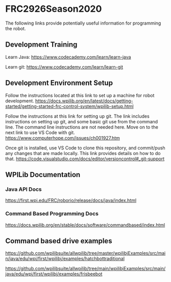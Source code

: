 # FRC2926Season2020
The following links provide potentially useful information for programming the robot. 

## Development Training
Learn Java: https://www.codecademy.com/learn/learn-java

Learn git: https://www.codecademy.com/learn/learn-git

## Development Environment Setup
Follow the instructions located at this link to set up a machine for robot development. 
https://docs.wpilib.org/en/latest/docs/getting-started/getting-started-frc-control-system/wpilib-setup.html

Follow the instructions at this link for setting up git. The link includes instructions on setting up git, and some basic git use from the command line. The command line instructions are not needed here. Move on to the next link to use VS Code with git.  
https://www.computerhope.com/issues/ch001927.htm

Once git is installed, use VS Code to clone this repository, and commit/push any changes that are made locally. This link provides details on how to do that. 
https://code.visualstudio.com/docs/editor/versioncontrol#_git-support

## WPILib Documentation 
### Java API Docs
https://first.wpi.edu/FRC/roborio/release/docs/java/index.html

### Command Based Programming Docs
https://docs.wpilib.org/en/stable/docs/software/commandbased/index.html

## Command based drive examples
https://github.com/wpilibsuite/allwpilib/tree/master/wpilibjExamples/src/main/java/edu/wpi/first/wpilibj/examples/hatchbottraditional

https://github.com/wpilibsuite/allwpilib/tree/main/wpilibjExamples/src/main/java/edu/wpi/first/wpilibj/examples/frisbeebot


